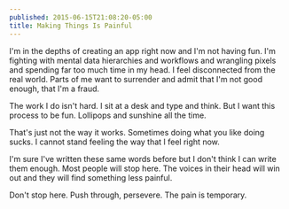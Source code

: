 ```yaml
---
published: 2015-06-15T21:08:20-05:00
title: Making Things Is Painful
---
```

I'm in the depths of creating an app right now and I'm not having fun. I'm fighting with mental data hierarchies and workflows and wrangling pixels and spending far too much time in my head. I feel disconnected from the real world. Parts of me want to surrender and admit that I'm  not good enough, that I'm a fraud.

The work I do isn't hard. I sit at a desk and type and think. But I want this process to be fun. Lollipops and sunshine all the time. 

That's just not the way it works. Sometimes doing what you like doing sucks. I cannot stand feeling the way that I feel right now. 

I'm sure I've written these same words before but I don't think I can write them enough. Most people will stop here. The voices in their head will win out and they will find something less painful. 

Don't stop here. Push through, persevere. The pain is temporary.